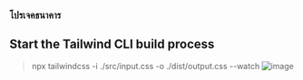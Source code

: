 ### โปรเจคธนาคาร
## Start the Tailwind CLI build process
> npx tailwindcss -i ./src/input.css -o ./dist/output.css --watch
![image](https://user-images.githubusercontent.com/73205970/223918583-64399d65-cef5-4760-8ee4-1395c7f075f3.png)
